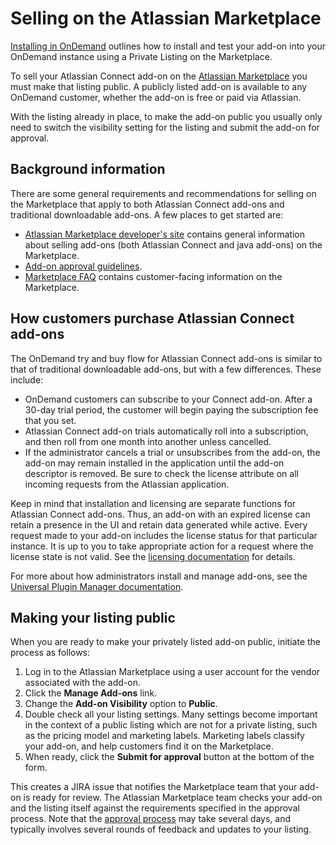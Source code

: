 # Selling on the Atlassian Marketplace

[Installing in OnDemand](./cloud-installation.html) outlines how to install and test your add-on
into your OnDemand instance  using a Private Listing on the Marketplace.

To sell your Atlassian Connect add-on on the [Atlassian Marketplace](https://marketplace.atlassian.com/)
you must make that listing public. A publicly listed add-on is available to any OnDemand customer,
whether the add-on is free or paid via Atlassian.

With the listing already in place, to make the add-on public you usually only need to switch the
visibility setting for the listing and submit the add-on for approval.

## Background information
There are some general requirements and recommendations for selling on the Marketplace that apply to
both Atlassian Connect add-ons and traditional downloadable add-ons. A few places to get started are:

- [Atlassian Marketplace developer's site](https://developer.atlassian.com/display/MARKET/Marketplace+overview)
contains general information about selling add-ons (both Atlassian Connect and java add-ons)
on the Marketplace.
- [Add-on approval guidelines](https://developer.atlassian.com/display/MARKET/Add-on+approval+guidelines#Add-onapprovalguidelines-CriteriaforAtlassianConnectadd-ons).
- [Marketplace FAQ](https://www.atlassian.com/licensing/marketplace) contains customer-facing
information on the Marketplace.

## How customers purchase Atlassian Connect add-ons
The OnDemand try and buy flow for Atlassian Connect add-ons is similar to that of traditional
downloadable add-ons, but with a few differences. These include:

- OnDemand customers can subscribe to your Connect add-on. After a 30-day trial period, the customer
will begin paying the subscription fee that you set.
- Atlassian Connect add-on trials automatically roll into a subscription, and then roll from one
month into another unless cancelled.
- If the administrator cancels a trial or unsubscribes from the add-on, the add-on may remain
installed in the application until the add-on descriptor is removed. Be sure to check the license
attribute on all incoming requests from the Atlassian application.

Keep in mind that installation and licensing are separate functions for Atlassian Connect add-ons.
Thus, an add-on with an expired license can retain a presence in the UI and retain data generated
while active. Every request made to your add-on includes the license status for that particular
instance. It is up to you to take appropriate action for a request where the license state is not
valid. See the [licensing documentation](../concepts/licensing.html) for details.

For more about how administrators install and manage add-ons, see the
[Universal Plugin Manager documentation](https://confluence.atlassian.com/display/UPM/About+the+Universal+Plugin+Manager).

## Making your listing public
When you are ready to make your privately listed add-on public, initiate the process as follows:

1. Log in to the Atlassian Marketplace using a user account for the vendor associated with the add-on.
2. Click the **Manage Add-ons** link. 
3. Change the **Add-on Visibility** option to **Public**. 
4. Double check all your listing settings. Many settings become important in the context of a public
listing which are not for a private listing, such as the pricing model and marketing labels.
Marketing labels classify your add-on, and help customers find it on the Marketplace.
5. When ready, click the **Submit for approval** button at the bottom of the form.

This creates a JIRA issue that notifies the Marketplace team that your add-on is ready for review.
The Atlassian Marketplace team checks your add-on and the listing itself against the requirements
specified in the approval process. Note that the
[approval process](https://developer.atlassian.com/display/MARKET/Add-on+approval+guidelines#Add-onapprovalguidelines-CriteriaforAtlassianConnectadd-ons)
may take several days, and typically involves several rounds of feedback and updates to your listing.